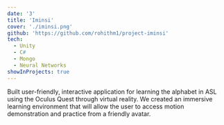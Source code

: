 ```yaml
---
date: '3'
title: 'Iminsi'
cover: './iminsi.png'
github: 'https://github.com/rohithm1/project-iminsi'
tech:
  - Unity
  - C#
  - Mongo
  - Neural Networks
showInProjects: true
---
```


Built user-friendly, interactive application for learning the alphabet in ASL using the Oculus Quest through virtual reality. We created an immersive learning environment that will allow the user to access motion demonstration and practice from a friendly avatar.
